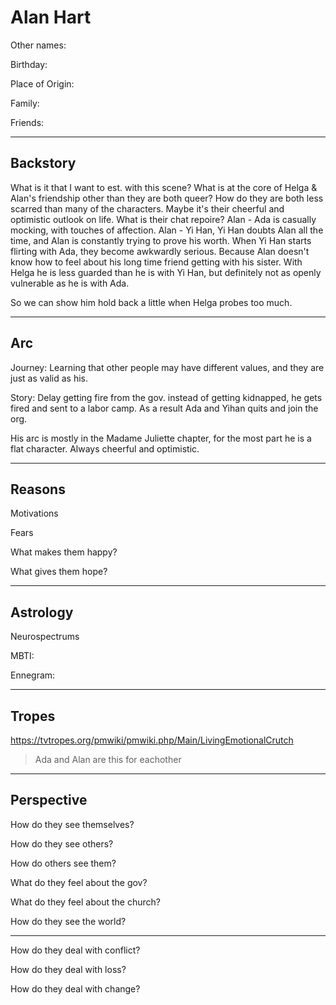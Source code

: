 # Alan Hart

Other names:

Birthday:

Place of Origin:

Family:

Friends:

------

## Backstory

What is it that I want to est. with this scene? What is at the core of Helga & Alan's friendship other than they are both queer? How do they are both less scarred than many of the characters. Maybe it's their cheerful and optimistic outlook on life. What is their chat repoire? Alan - Ada is casually mocking, with touches of affection. Alan - Yi Han, Yi Han doubts Alan all the time, and Alan is constantly trying to prove his worth. When Yi Han starts flirting with Ada, they become awkwardly serious. Because Alan doesn't know how to feel about his long time friend getting with his sister. With Helga he is less guarded than he is with Yi Han, but definitely not as openly vulnerable as he is with Ada. 

So we can show him hold back a little when Helga probes too much.

---

## Arc

Journey: Learning that other people may have different values, and they are just as valid as his.

Story: Delay getting fire from the gov. instead of getting kidnapped, he gets fired and sent to a labor camp. As a result Ada and Yihan quits and join the org.

His arc is mostly in the Madame Juliette chapter, for the most part he is a flat character. Always cheerful and optimistic. 

------

## Reasons

Motivations

> 

Fears

> 

What makes them happy?

> 

What gives them hope?

> 

------

## Astrology

Neurospectrums

> 

MBTI:

Ennegram:

------

## Tropes

https://tvtropes.org/pmwiki/pmwiki.php/Main/LivingEmotionalCrutch

> Ada and Alan are this for eachother

------

## Perspective

How do they see themselves?

> 

How do they see others?

> 

How do others see them?

> 

What do they feel about the gov?

> 

What do they feel about the church?

> 

How do they see the world?

> 

------

How do they deal with conflict?

> 

How do they deal with loss?

> 

How do they deal with change?

> 

